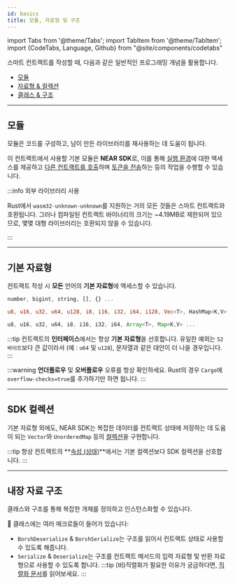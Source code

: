 ```yaml
---
id: basics
title: 모듈, 자료형 및 구조
---
```

import Tabs from '@theme/Tabs';
import TabItem from '@theme/TabItem';
import {CodeTabs, Language, Github} from "@site/components/codetabs"


스마트 컨트랙트를 작성할 때, 다음과 같은 일반적인 프로그래밍 개념을 활용합니다.
- [모듈](#모듈)
- [자료형 & 컬렉션](#자료형)
- [클래스 & 구조](#내장-자료-구조)

---

## 모듈
모듈은 코드를 구성하고, 남이 만든 라이브러리를 재사용하는 데 도움이 됩니다.

이 컨트랙트에서 사용할 기본 모듈은 **NEAR SDK**로, 이를 통해 [실행 환경](./environment/environment.md)에 대한 액세스를 제공하고 [다른 컨트랙트를 호출](./crosscontract.md)하며 [토큰을 전송](./actions.md)하는 등의 작업을 수행할 수 있습니다.


<CodeTabs>
  <Language value="🌐 JavaScript" language="ts">
    <Github fname="contract.ts"
      url="https://github.com/near-examples/donation-js/blob/master/contract/src/contract.ts"
      start="1" end="3" />
  </Language>
  <Language value="🦀 Rust" language="rust">
    <Github fname="lib.rs"
      url="https://github.com/near-examples/donation-rust/blob/main/contract/src/lib.rs"
      start="1" end="6" />
  </Language>
  <Language value="🚀 AssemblyScript" language="ts">
    <Github fname="index.ts"
      url="https://github.com/near-examples/docs-examples/blob/main/donation-as/contract/assembly/index.ts"
      start="1" end="3" />
  </Language>
</CodeTabs>

:::info 외부 라이브러리 사용

Rust에서 `wasm32-unknown-unknown`를 지원하는 거의 모든 것들은 스마트 컨트랙트와 호환됩니다. 그러나 컴파일된 컨트랙트 바이너리의 크기는 ~4.19MB로 제한되어 있으므로, 몇몇 대형 라이브러리는 호환되지 않을 수 있습니다.

:::

---

## 기본 자료형
컨트랙트 작성 시 **모든** 언어의 **기본 자료형**에 액세스할 수 있습니다.

<Tabs className="language-tabs" groupId="code-tabs">
  <TabItem value="🌐 JavaScript">

  ```ts
  number, bigint, string, [], {} ...
  ```

  </TabItem>
  <TabItem value="🦀 Rust">

  ```rust
  u8, u16, u32, u64, u128, i8, i16, i32, i64, i128, Vec<T>, HashMap<K,V> ...
  ```

  </TabItem>
  <TabItem value="🚀 AssemblyScript">

  ```ts
  u8, u16, u32, u64, i8, i16, i32, i64, Array<T>, Map<K,V> ...
  ```

  </TabItem>
</Tabs>

:::tip
컨트랙트의 **인터페이스**에서는 항상 **기본 자료형**을 선호합니다. 유일한 예외는 `52 바이트`보다 큰 값이라서 (예 : `u64` 및 `u128`), 문자열과 같은 대안이 더 나을 경우입니다.
:::

:::warning
**언더플로우** 및 **오버플로우** 오류를 항상 확인하세요. Rust의 경우 `Cargo`에 `overflow-checks=true`를 추가하기만 하면 됩니다.
:::

---

## SDK 컬렉션

기본 자료형 외에도, NEAR SDK는 복잡한 데이터를 컨트랙트 상태에 저장하는 데 도움이 되는 `Vector`와 `UnorderedMap` 등의 [컬렉션](./storage.md)을 구현합니다.

<CodeTabs>
  <Language value="🌐 JavaScript" language="js">
    <Github fname="index.js"
          url="https://github.com/near-examples/docs-examples/blob/main/storage-js/src/index.ts"
          start="8" end="11" />
  </Language>
  <Language value="🦀 Rust" language="rust">
    <Github fname="lib.rs"
          url="https://github.com/near-examples/docs-examples/blob/main/storage-rs/contract/src/lib.rs" start="33" end="36"/>
  </Language>
  <Language value="🚀 AssemblyScript" language="ts">
    <Github fname="index.ts"
            url="https://github.com/near-examples/docs-examples/blob/main/storage-as/contract/assembly/index.ts"
            start="5" end="8" />
  </Language>
</CodeTabs>

:::tip
항상 컨트랙트의 **[속성 (상태)](./anatomy.md#defining-the-state)**에서는 기본 컬렉션보다 SDK 컬렉션을 선호합니다.
:::

---

## 내장 자료 구조

클래스와 구조를 통해 복잡한 개체를 정의하고 인스턴스화할 수 있습니다.

<Tabs className="language-tabs" groupId="code-tabs">
  <TabItem value="🌐 JavaScript">
    <Github fname="model.ts" language="ts"
      url="https://github.com/near-examples/donation-js/blob/master/contract/src/model.ts"
      start="3" end="11" />
  </TabItem>
  <TabItem value="🦀 Rust">
    <Github fname="lib.rs" language="rust"
      url="https://github.com/near-examples/donation-rust/blob/main/contract/src/donation.rs"
      start="11" end="16" />

  🦀 클래스에는 여러 매크로들이 들어가 있습니다:
  - `BorshDeserialize` & `BorshSerialize`는 구조를 읽어서 컨트랙트 상태로 사용할 수 있도록 해줍니다.  
  - `Serialize` & `Deserialize`는 구조를 컨트랙트 메서드의 입력 자료형 및 반환 자료형으로 사용할 수 있도록 합니다. 
  :::tip
  (비)직렬화가 필요한 이유가 궁금하다면, [직렬화 문서](./serialization.md)를 읽어보세요.
  :::


  </TabItem>
  <TabItem value="🚀 AssemblyScript" >
    <Github fname="index.ts" language="ts"
      url="https://github.com/near-examples/docs-examples/blob/main/donation-as/contract/assembly/model.ts"
      start="4" end="10" />
  </TabItem>
</Tabs>